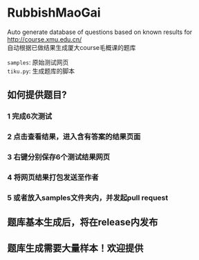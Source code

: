 # RubbishMaoGai
Auto generate database of questions based on known results for http://course.xmu.edu.cn/  
自动根据已做结果生成厦大course毛概课的题库  

`samples`: 原始测试网页  
`tiku.py`: 生成题库的脚本  

## 如何提供题目?
### 1 完成6次测试
### 2 点击查看结果，进入含有答案的结果页面
### 3 右键分别保存6个测试结果网页
### 4 将网页结果打包发送至作者
### 5 或者放入samples文件夹内，并发起pull request

## 题库基本生成后，将在release内发布
## 题库生成需要大量样本！欢迎提供

